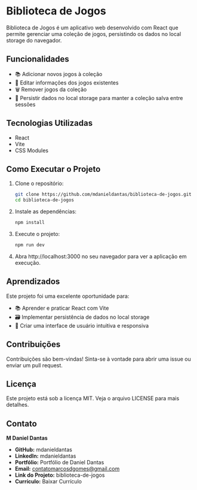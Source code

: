 # Biblioteca de Jogos

Biblioteca de Jogos é um aplicativo web desenvolvido com React que permite gerenciar uma coleção de jogos, persistindo os dados no local storage do navegador.

## Funcionalidades

- 📚 Adicionar novos jogos à coleção
- 📝 Editar informações dos jogos existentes
- 🗑️ Remover jogos da coleção
- 💾 Persistir dados no local storage para manter a coleção salva entre sessões

## Tecnologias Utilizadas

- React
- Vite
- CSS Modules

## Como Executar o Projeto

1. Clone o repositório:

    ```bash
    git clone https://github.com/mdanieldantas/biblioteca-de-jogos.git
    cd biblioteca-de-jogos
    ```

2. Instale as dependências:

    ```bash
    npm install
    ```

3. Execute o projeto:

    ```bash
    npm run dev
    ```

4. Abra http://localhost:3000 no seu navegador para ver a aplicação em execução.

## Aprendizados

Este projeto foi uma excelente oportunidade para:

- 📚 Aprender e praticar React com Vite
- 🗃️ Implementar persistência de dados no local storage
- 🎨 Criar uma interface de usuário intuitiva e responsiva

## Contribuições

Contribuições são bem-vindas! Sinta-se à vontade para abrir uma issue ou enviar um pull request.

## Licença

Este projeto está sob a licença MIT. Veja o arquivo LICENSE para mais detalhes.

## Contato

**M Daniel Dantas**

- **GitHub:** mdanieldantas
- **LinkedIn:** mdanieldantas
- **Portfólio:** Portfólio de Daniel Dantas
- **Email:** contatomarcosdgomes@gmail.com
- **Link do Projeto:** biblioteca-de-jogos
- **Currículo:** Baixar Currículo
